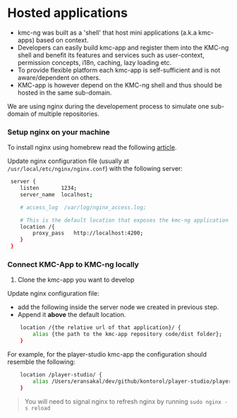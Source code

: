 
# Hosted applications
- kmc-ng was built as a 'shell' that host mini applications (a.k.a kmc-apps) based on context. 
- Developers can easily build kmc-app and register them into the KMC-ng shell and benefit its features and services such as user-context, permission concepts, i18n, caching, lazy loading etc.
- To provide flexible platform each kmc-app is self-sufficient and is not aware/dependent on others.
- KMC-app is however depend on the KMC-ng shell and thus should be hosted in the same sub-domain. 

We are using nginx during the developement process to simulate one sub-domain of multiple repositories.

### Setup nginx on your machine
To install nginx using homebrew read the following [article](http://learnaholic.me/2012/10/10/installing-nginx-in-mac-os-x-mountain-lion/).

Update nginx configuration file (usually at ```/usr/local/etc/nginx/nginx.conf```) with the following server:

```bash
 server {
    listen       1234;
    server_name  localhost;

    # access_log  /var/log/nginx_access.log;

    # This is the default location that exposes the kmc-ng application served at 4200
    location /{
        proxy_pass   http://localhost:4200;
    }
 }
```

### Connect KMC-App to KMC-ng locally
1. Clone the kmc-app you want to develop

Update nginx configuration file:
* add the following inside the server node we created in previous step.
* Append it **above** the default location.

```bash
    location /{the relative url of that application}/ {
        alias {the path to the kmc-app repository code/dist folder};
    }
```

For example, for the player-studio kmc-app the configuration should resemble the following:
```bash
    location /player-studio/ {
        alias /Users/eransakal/dev/github/kontorol/player-studio/player-studio/app/;
    }
```

> You will need to signal nginx to refresh nginx by running ```sudo nginx -s reload```
